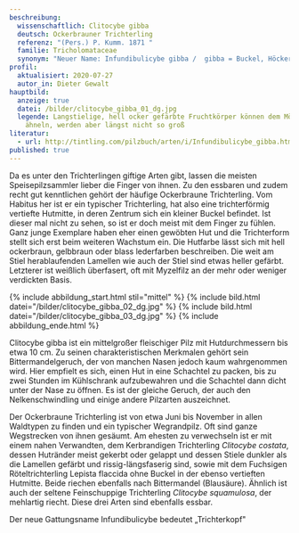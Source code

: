 ```yaml
---
beschreibung:
  wissenschaftlich: Clitocybe gibba
  deutsch: Ockerbrauner Trichterling
  referenz: "(Pers.) P. Kumm. 1871 "
  familie: Tricholomataceae
  synonym: "Neuer Name: Infundibulicybe gibba /  gibba = Buckel, Höcker"
profil:
  aktualisiert: 2020-07-27
  autor_in: Dieter Gewalt
hauptbild:
  anzeige: true
  datei: /bilder/clitocybe_gibba_01_dg.jpg
  legende: Langstielige, hell ocker gefärbte Fruchtkörper können dem Mönchskopf
    ähneln, werden aber längst nicht so groß
literatur:
  - url: http://tintling.com/pilzbuch/arten/i/Infundibulicybe_gibba.html
published: true
---
```

Da es unter den Trichterlingen giftige Arten gibt, lassen die meisten Speisepilzsammler lieber die Finger von ihnen. Zu den essbaren und zudem recht gut kenntlichen gehört der häufige Ockerbraune Trichterling. Vom Habitus her ist er ein typischer Trichterling, hat also eine trichterförmig vertiefte Hutmitte, in deren Zentrum sich ein kleiner Buckel befindet. Ist dieser mal nicht zu sehen, so ist er doch meist mit dem Finger zu fühlen. Ganz junge Exemplare haben eher einen gewöbten Hut und die Trichterform stellt sich erst beim weiteren Wachstum ein. Die Hutfarbe lässt sich mit hell ockerbraun, gelbbraun oder blass lederfarben beschreiben. Die weit am Stiel herablaufenden Lamellen wie auch der Stiel sind etwas heller gefärbt. Letzterer ist weißlich überfasert, oft mit Myzelfilz an der mehr oder weniger verdickten Basis.

{% include abbildung_start.html stil="mittel" %}
{% include bild.html datei="/bilder/clitocybe_gibba_02_dg.jpg" %}
{% include bild.html datei="/bilder/clitocybe_gibba_03_dg.jpg" %}
{% include abbildung_ende.html %}

Clitocybe gibba ist ein mittelgroßer fleischiger Pilz mit Hutdurchmessern bis etwa 10 cm. Zu seinen charakteristischen Merkmalen gehört sein Bittermandelgeruch, der von manchen Nasen jedoch kaum wahrgenommen wird. Hier empfielt es sich, einen Hut in eine Schachtel zu packen, bis zu zwei Stunden im Kühlschrank aufzubewahren und die Schachtel dann dicht unter der Nase zu öffnen. Es ist der gleiche Geruch, der auch den Nelkenschwindling und einige andere Pilzarten auszeichnet.


Der Ockerbraune Trichterling ist von etwa Juni bis November in allen Waldtypen zu finden und ein typischer Wegrandpilz. Oft sind ganze Wegstrecken von ihnen gesäumt. Am ehesten zu verwechseln ist er mit einem nahen Verwandten, dem Kerbrandigen Trichterling *Clitocybe costata*, dessen Hutränder meist gekerbt oder gelappt und dessen Stiele dunkler als die Lamellen gefärbt und rissig-längsfaserig sind, sowie mit dem Fuchsigen Röteltrichterling Lepista flaccida ohne Buckel in der ebenso vertieften Hutmitte. Beide riechen ebenfalls nach Bittermandel (Blausäure). Ähnlich ist auch der seltene Feinschuppige Trichterling *Clitocybe squamulosa*, der mehlartig riecht. Diese drei Arten sind ebenfalls essbar.

Der neue Gattungsname Infundibulicybe bedeutet „Trichterkopf"
